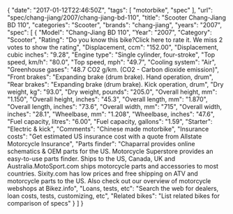 {
    "date": "2017-01-12T22:46:50Z",
    "tags": [
        "motorbike",
        "spec"
    ],
    "url": "spec\/chang-jiang\/2007\/chang-jiang-bd-110",
    "title": "Scooter Chang-Jiang BD 110",
    "categories": "Scooter",
    "brands": "chang-jiang",
    "years": "2007",
    "spec": [
        {
            "Model": "Chang-Jiang BD 110",
            "Year": "2007",
            "Category": "Scooter",
            "Rating": "Do you know this bike?Click here to rate it. We miss 2 votes to show the rating",
            "Displacement, ccm": "152.00",
            "Displacement, cubic inches": "9.28",
            "Engine type": "Single cylinder, four-stroke",
            "Top speed, km\/h": "80.0",
            "Top speed, mph": "49.7",
            "Cooling system": "Air",
            "Greenhouse gases": "48.7 CO2 g\/km. (CO2 - Carbon dioxide emission)",
            "Front brakes": "Expanding brake (drum brake). Hand operation, drum",
            "Rear brakes": "Expanding brake (drum brake). Kick operation, drum",
            "Dry weight, kg": "93.0",
            "Dry weight, pounds": "205.0",
            "Overall height, mm": "1.150",
            "Overall height, inches": "45.3",
            "Overall length, mm": "1.870",
            "Overall length, inches": "73.6",
            "Overall width, mm": "715",
            "Overall width, inches": "28.1",
            "Wheelbase, mm": "1.208",
            "Wheelbase, inches": "47.6",
            "Fuel capacity, litres": "6.00",
            "Fuel capacity, gallons": "1.59",
            "Starter": "Electric & kick",
            "Comments": "Chinese made motorbike",
            "Insurance costs": "Get estimated US insurance cost with a quote from Allstate Motorcycle Insurance",
            "Parts finder": "Chaparral provides online schematics & OEM parts for the US.   Motorcycle Superstore provides an easy-to-use parts finder. Ships to the US, Canada, UK and Australia.MotoSport.com ships motorcycle parts and accessories to most countries.    Sixity.com has low prices and free shipping on ATV and motorcycle parts to the US. Also check out our overview of motorcycle webshops at Bikez.info",
            "Loans, tests, etc": "Search the web for dealers, loan costs, tests, customizing, etc",
            "Related bikes": "List related bikes for comparison of specs"
        }
    ]
}